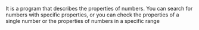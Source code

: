 It is a program that describes the properties of numbers. You can search for numbers with specific properties, or you can check the properties of a single number
or the properties of numbers in a specific range
